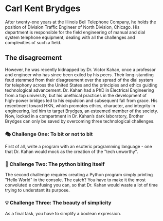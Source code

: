 # Carl Kent Brydges

After twenty-one years at the Illinois Bell Telephone Company, he holds the
position of Division Traffic Engineer of North Division, Chicago. His department
is responsible for the field engineering of manual and dial system telephone equipment,
dealing with all the challenges and complexities of such a field.

## The disagreement
However, he was recently kidnapped by Dr. Victor Kahan, once a professor and engineer
who has since been exiled by his peers. Their long-standing feud stemmed from their disagreement over the spread of the dial system for telephony across the United States and the principles and ethics guiding technological advancement. Dr. Kahan had a PhD in Electrical Engineering from a top university, but his unethical practices in the development of high-power bridges led to his expulsion and subsequent fall from grace. His resentment toward HKN, which promotes ethics, character, and integrity in engineering, led him to target Brydges, an esteemed member of the society.
Now, locked in a compartment in Dr. Kahan’s dark laboratory, Brother Brydges can only
be saved by overcoming three technological challenges.

### 🎭 Challenge One: To bit or not to bit
First of all, write a program with an esoteric programming language -
one that Dr. Kahan would mock as the creation of the "tech unworthy". 

### 🐍 Challenge Two: The python biting itself
The second challenge requires creating a Python program simply printing "Hello World" in the console. The catch?
You have to make it the most convoluted e confusing you can, so that Dr. Kahan would waste
a lot of time trying to understant its purpose.

### 💡 Challenge Three: The beauty of simplicity
As a final task, you have to simplify a boolean expression.

